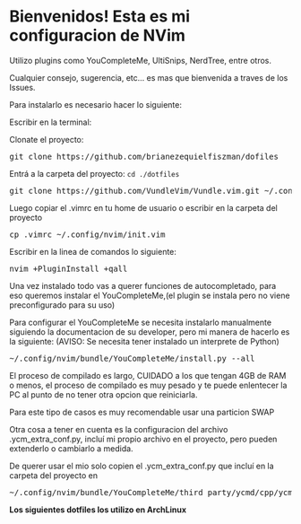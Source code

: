 <h1>Bienvenidos! Esta es mi configuracion de NVim</h1>

Utilizo plugins como YouCompleteMe, UltiSnips, NerdTree, entre otros.

Cualquier consejo, sugerencia, etc... es mas que bienvenida a traves de los Issues.

Para instalarlo es necesario hacer lo siguiente:

Escribir en la terminal:

Clonate el proyecto:
<pre>git clone https://github.com/brianezequielfiszman/dofiles</pre>

Entrá a la carpeta del proyecto: `cd ./dotfiles`

<pre>
git clone https://github.com/VundleVim/Vundle.vim.git ~/.config/nvim/bundle/Vundle.vim
</pre>



Luego copiar el .vimrc en tu home de usuario o escribir en la carpeta del proyecto

<pre>cp .vimrc ~/.config/nvim/init.vim</pre>

Escribir en la linea de comandos lo siguiente:

<pre>nvim +PluginInstall +qall</pre>

Una vez instalado todo vas a querer funciones de autocompletado, para eso queremos instalar el YouCompleteMe,(el plugin se instala pero no viene preconfigurado para su uso)

Para configurar el YouCompleteMe se necesita instalarlo manualmente siguiendo la documentacion de su developer, 
pero mi manera de hacerlo es la siguiente: 
(AVISO: Se necesita tener instalado un interprete de Python)<br>
<pre>~/.config/nvim/bundle/YouCompleteMe/install.py --all</pre>

El proceso de compilado es largo, CUIDADO a los que tengan 4GB de RAM o menos, el proceso de compilado es muy pesado y te puede enlentecer la PC al punto de no tener otra opcion que reiniciarla.

Para este tipo de casos es muy recomendable usar una particion SWAP

Otra cosa a tener en cuenta es la configuracion del archivo .ycm_extra_conf.py, incluí mi propio archivo en el proyecto, pero pueden extenderlo o cambiarlo a medida.

De querer usar el mio solo copien el .ycm_extra_conf.py que incluí en la carpeta del proyecto en 
<pre>~/.config/nvim/bundle/YouCompleteMe/third_party/ycmd/cpp/ycm/.ycm_extra_conf.py</pre>


**Los siguientes dotfiles los utilizo en ArchLinux**
